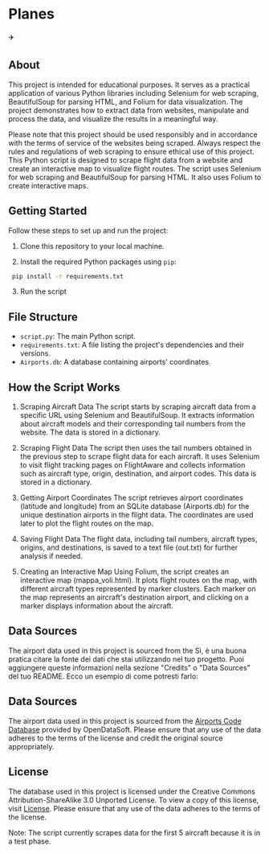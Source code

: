 # Planes
✈️ 
## About
This project is intended for educational purposes. It serves as a practical application of various Python libraries including Selenium for web scraping, BeautifulSoup for parsing HTML, and Folium for data visualization. The project demonstrates how to extract data from websites, manipulate and process the data, and visualize the results in a meaningful way.

Please note that this project should be used responsibly and in accordance with the terms of service of the websites being scraped. Always respect the rules and regulations of web scraping to ensure ethical use of this project.
This Python script is designed to scrape flight data from a website and create an interactive map to visualize flight routes. The script uses Selenium for web scraping and BeautifulSoup for parsing HTML. It also uses Folium to create interactive maps.
## Getting Started

Follow these steps to set up and run the project:

1. Clone this repository to your local machine.

2. Install the required Python packages using `pip`:
  ```bash
   pip install -r requirements.txt
   ```
3. Run the script

## File Structure

- `script.py`: The main Python script.
- `requirements.txt`: A file listing the project's dependencies and their versions.
- `Airports.db`: A database containing airports' coordinates

## How the Script Works

1. Scraping Aircraft Data
The script starts by scraping aircraft data from a specific URL using Selenium and BeautifulSoup. It extracts information about aircraft models and their corresponding tail numbers from the website. The data is stored in a dictionary.

2. Scraping Flight Data
The script then uses the tail numbers obtained in the previous step to scrape flight data for each aircraft. It uses Selenium to visit flight tracking pages on FlightAware and collects information such as aircraft type, origin, destination, and airport codes. This data is stored in a dictionary.

3. Getting Airport Coordinates
The script retrieves airport coordinates (latitude and longitude) from an SQLite database (Airports.db) for the unique destination airports in the flight data. The coordinates are used later to plot the flight routes on the map.

4. Saving Flight Data
The flight data, including tail numbers, aircraft types, origins, and destinations, is saved to a text file (out.txt) for further analysis if needed.

5. Creating an Interactive Map
Using Folium, the script creates an interactive map (mappa_voli.html). It plots flight routes on the map, with different aircraft types represented by marker clusters. Each marker on the map represents an aircraft's destination airport, and clicking on a marker displays information about the aircraft.

## Data Sources
The airport data used in this project is sourced from the Sì, è una buona pratica citare la fonte dei dati che stai utilizzando nel tuo progetto. Puoi aggiungere queste informazioni nella sezione "Credits" o "Data Sources" del tuo README. Ecco un esempio di come potresti farlo:

## Data Sources

The airport data used in this project is sourced from the [Airports Code Database](https://public.opendatasoft.com/explore/dataset/airports-code/information/) provided by OpenDataSoft. 
Please ensure that any use of the data adheres to the terms of the license and credit the original source appropriately. 

## License
The database used in this project is licensed under the Creative Commons Attribution-ShareAlike 3.0 Unported License. To view a copy of this license, visit [License](https://creativecommons.org/licenses/by-sa/3.0/).
Please ensure that any use of the data adheres to the terms of the license.

Note: The script currently scrapes data for the first 5 aircraft because it is in a test phase.

